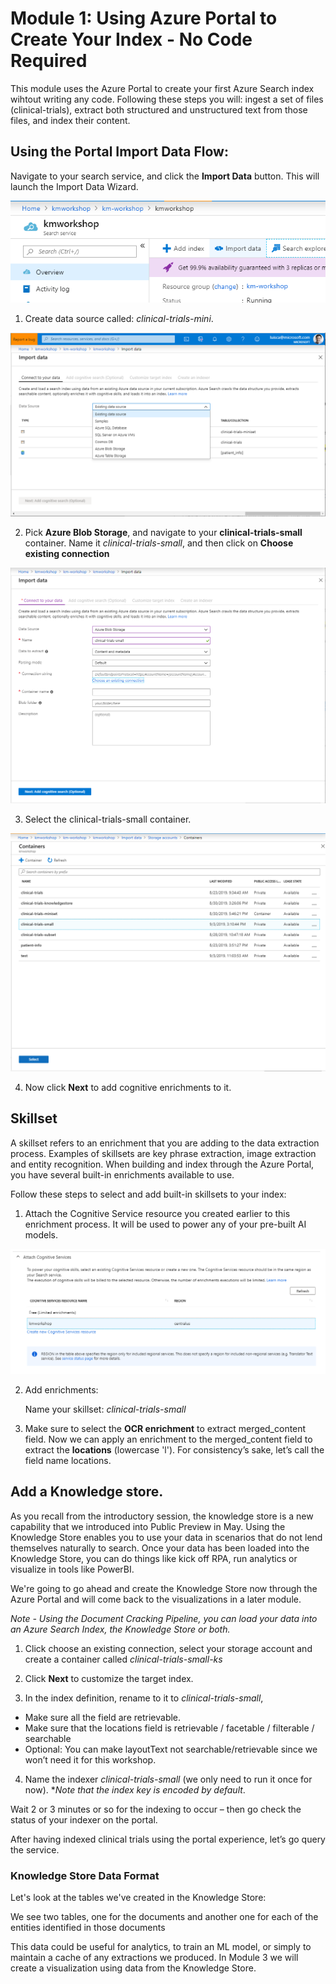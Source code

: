 
# Module 1: Using Azure Portal to Create Your Index - No Code Required

This module uses the Azure Portal to create your first Azure Search index wihtout writing any code.  Following these steps you will: ingest a set of files (clinical-trials), extract both structured and unstructured text from those files, and index their content.

## Using the Portal Import Data Flow:

Navigate to your search service, and click the **Import Data** button. This will launch the Import Data Wizard.

 ![](images/importdata.png)
 
1.	Create data source called: *clinical-trials-mini*.

![](images/datasource.png)
 
2. Pick **Azure Blob Storage**, and navigate to your **clinical-trials-small** container.
 Name it *clinical-trials-small*, and then click on **Choose existing connection**
 
 ![](images/chooseconnection.png)
 
3. Select the clinical-trials-small container.

![](images/selectcontainer.png)

4. Now click **Next** to add cognitive enrichments to it.

## Skillset
A skillset refers to an enrichment that you are adding to the data extraction process.  Examples of skillsets are key phrase extraction, image extraction and entity recognition.  When building and index through the Azure Portal, you have several built-in enrichments available to use.  

Follow these steps to select and add built-in skillsets to your index:

1. Attach the Cognitive Service resource you created earlier to this enrichment process. It will be used to power any of your pre-built AI models.

![](images/skillset.png)

2. Add enrichments:

    Name your skillset: *clinical-trials-small*

3. Make sure to select the **OCR enrichment** to extract merged_content field.  Now we can apply an enrichment to the merged_content field to extract the **locations** (lowercase 'l').  For consistency’s sake, let’s call the field name locations. 

## Add a Knowledge store. 
As you recall from the introductory session, the knowledge store is a new capability that we introduced into Public Preview in May.  Using the Knowledge Store enables you to use your data in scenarios that do not lend themselves naturally to search.  Once your data has been loaded into the Knowledge Store, you can do things like kick off RPA, run analytics or visualize in tools like PowerBI.

We're going to go ahead and create the Knowledge Store now through the Azure Portal and will come back to the visualizations in a later module.

*Note - Using the Document Cracking Pipeline, you can load your data into an Azure Search Index, the Knowledge Store or both.*
1. Click choose an existing connection, select your storage account and create a container called *clinical-trials-small-ks*
2. Click **Next** to customize the target index.

3.	In the index definition, rename to it to *clinical-trials-small*,
- Make sure all the field are retrievable. 
- Make sure that the locations field is retrievable / facetable / filterable / searchable
- Optional: You can make layoutText not searchable/retrievable since we won’t need it for this workshop.

 
4.	Name the indexer *clinical-trials-small* (we only need to run it once for now). **Note that the index key is encoded by default*.
 

Wait 2 or 3 minutes or so for the indexing to occur – then go check the status of your indexer on the portal.  
 
 
After having indexed clinical trials using the portal experience, let’s go query the service.
 
### Knowledge Store Data Format
Let's look at the tables we've created in the Knowledge Store:

We see two tables, one for the documents and another one for each of the entities identified in those documents 
 
This data could be useful for analytics, to train an ML model, or simply to maintain a cache of any extractions we produced. In Module 3 we will create a visualization using data from the Knowledge Store.
